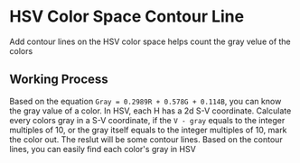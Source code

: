 # HSV Color Space Contour Line
Add contour lines on the HSV color space helps count the gray velue of the colors
## Working Process ##
Based on the equation `Gray = 0.2989R + 0.578G + 0.114B`, you can know the gray value of a color. In HSV, each H has a 2d S-V coordinate. Calculate every colors gray in a S-V coordinate, if the `V - gray` equals to the integer multiples of 10, or the gray itself equals to the integer multiples of 10, mark the color out. The reslut will be some contour lines. Based on the contour lines, you can easily find each color's gray in HSV
